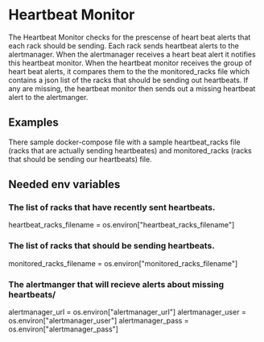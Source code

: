 # Heartbeat Monitor
The Heartbeat Monitor checks for the prescense of heart beat alerts that each rack should be sending. Each rack sends heartbeat alerts to the alertmanager. When the alertmanager receives a heart beat alert it notifies this heartbeat monitor. 
When the heartbeat monitor receives the group of heart beat alerts, it compares them to the the monitored_racks file which contains a json list of the racks that should be sending out heartbeats. If any are missing, the heartbeat monitor then sends out a missing heartbeat alert to the alertmanger.

## Examples
There sample docker-compose file with a sample heartbeat_racks file (racks that are actually sending heartbeates) and monitored_racks (racks that should be sending our heartbeats) file.

## Needed env variables


### The list of racks that have recently sent heartbeats.
heartbeat_racks_filename = os.environ["heartbeat_racks_filename"]
### The list of racks that should be sending heartbeats.
monitored_racks_filename = os.environ["monitored_racks_filename"]

### The alertmanger that will recieve alerts about missing heartbeats/
alertmanager_url = os.environ["alertmanager_url"]
alertmanager_user = os.environ["alertmanager_user"]
alertmanager_pass = os.environ["alertmanager_pass"]


